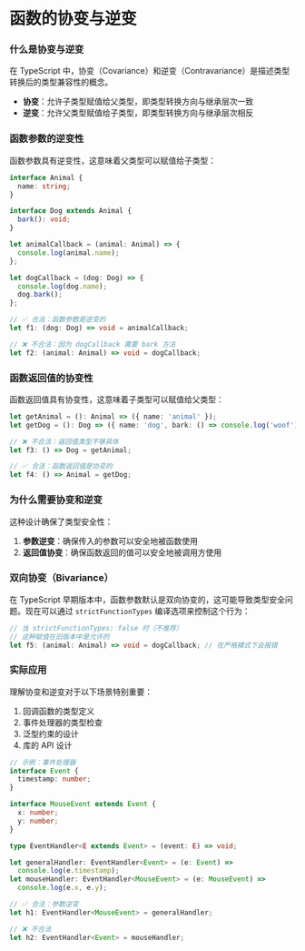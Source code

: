 # 函数的协变与逆变

### 什么是协变与逆变

在 TypeScript 中，协变（Covariance）和逆变（Contravariance）是描述类型转换后的类型兼容性的概念。

- **协变**：允许子类型赋值给父类型，即类型转换方向与继承层次一致
- **逆变**：允许父类型赋值给子类型，即类型转换方向与继承层次相反

### 函数参数的逆变性

函数参数具有逆变性，这意味着父类型可以赋值给子类型：

```typescript
interface Animal {
  name: string;
}

interface Dog extends Animal {
  bark(): void;
}

let animalCallback = (animal: Animal) => {
  console.log(animal.name);
};

let dogCallback = (dog: Dog) => {
  console.log(dog.name);
  dog.bark();
};

// ✅ 合法：函数参数是逆变的
let f1: (dog: Dog) => void = animalCallback;

// ❌ 不合法：因为 dogCallback 需要 bark 方法
let f2: (animal: Animal) => void = dogCallback;
```

### 函数返回值的协变性

函数返回值具有协变性，这意味着子类型可以赋值给父类型：

```typescript
let getAnimal = (): Animal => ({ name: 'animal' });
let getDog = (): Dog => ({ name: 'dog', bark: () => console.log('woof') });

// ❌ 不合法：返回值类型不够具体
let f3: () => Dog = getAnimal;

// ✅ 合法：函数返回值是协变的
let f4: () => Animal = getDog;
```

### 为什么需要协变和逆变

这种设计确保了类型安全性：

1. **参数逆变**：确保传入的参数可以安全地被函数使用
2. **返回值协变**：确保函数返回的值可以安全地被调用方使用

### 双向协变（Bivariance）

在 TypeScript 早期版本中，函数参数默认是双向协变的，这可能导致类型安全问题。现在可以通过 `strictFunctionTypes` 编译选项来控制这个行为：

```typescript
// 当 strictFunctionTypes: false 时（不推荐）
// 这种赋值在旧版本中是允许的
let f5: (animal: Animal) => void = dogCallback; // 在严格模式下会报错
```

### 实际应用

理解协变和逆变对于以下场景特别重要：

1. 回调函数的类型定义
2. 事件处理器的类型检查
3. 泛型约束的设计
4. 库的 API 设计

```typescript
// 示例：事件处理器
interface Event {
  timestamp: number;
}

interface MouseEvent extends Event {
  x: number;
  y: number;
}

type EventHandler<E extends Event> = (event: E) => void;

let generalHandler: EventHandler<Event> = (e: Event) =>
  console.log(e.timestamp);
let mouseHandler: EventHandler<MouseEvent> = (e: MouseEvent) =>
  console.log(e.x, e.y);

// ✅ 合法：参数逆变
let h1: EventHandler<MouseEvent> = generalHandler;

// ❌ 不合法
let h2: EventHandler<Event> = mouseHandler;
```

